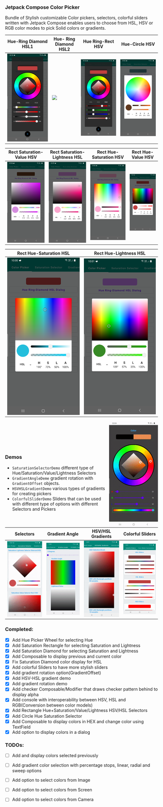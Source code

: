 ### Jetpack Compose Color Picker

Bundle of Stylish customizable Color pickers, selectors, colorful sliders written with Jetpack
Compose enables users to choose from HSL, HSV or RGB color modes to pick Solid colors or gradients.

| Hue-Ring Diamond HSL1 | Hue- Ring Diamond HSL2 | Hue Ring-Rect HSV| Hue-Circle HSV|
| ----------|-----------| -----------| -----------|
| <img src="./screenshots/colorpicker/cp_ring_diamond_hsl_1.png"/> | <img src="./screenshots/colorpicker/cp_ring_diamond_hsl_2.png"/> | <img src="./screenshots/colorpicker/cp_ring_diamond_hsl2.png"/> |  <img src="./screenshots/colorpicker/cp_circle_hue_saturation_hsv.png"/> |

| Rect Saturation-Value HSV | Rect Saturation-Lightness HSL  | Rect Hue-Saturation HSV | Rect Hue-Value HSV  |
| ----------|-----------| -----------| -----------|
| <img src="./screenshots/colorpicker/cp_rect_saturation_value_hsv.png"/> | <img src="./screenshots/colorpicker/cp_rect_saturation_lightness_hsl.png"/> | <img src="./screenshots/colorpicker/cp_rect_hue_saturation_hsv.png"/> |  <img src="./screenshots/colorpicker/cp_rect_hue_value_hsv.png"/> |

| Rect Hue-Saturation HSL     | Rect Hue-Lightness HSL   | 
| ----------|-----------|
| <img src="./screenshots/colorpicker/cp_rect_hue_saturation_hsl.png"/> | <img src="./screenshots/colorpicker/cp_rect_hue_lightness_hsl.png"/> |

<img src="/./screenshots/intro.gif" align="right" width="32%"/>

<br>
<br>
<br>
<br>
<br>

### Demos

* `SaturationSelectorDemo`  different type of Hue/Saturation/Value/Lightness Selectors
* `GradientAngleDeme` gradient rotation with `GradientOffset` objects.
* `HSVHSLGradientDemo` various types of gradients for creating pickers
* `ColorfulSliderDemo` Sliders that can be used with different type of options with different
  Selectors and Pickers

| Selectors      | Gradient Angle   | HSV/HSL Gradients| Colorful Sliders |
| ----------|-----------| -----------| -----------|
| <img src="./screenshots/saturation.gif"/> | <img src="./screenshots/gradient_angle.gif"/> | <img src="./screenshots/hsv_hsl_gradient.gif"/> | <img src="./screenshots/colorful_sliders.gif"/> |

### Completed:

- [x] Add Hue Picker Wheel for selecting Hue
- [x] Add Saturation Rectangle for selecting Saturation and Lightness
- [x] Add Saturation Diamond for selecting Saturation and Lightness
- [x] Add Composable to display previous and current color
- [x] Fix Saturation Diamond color display for HSL
- [x] Add colorful Sliders to have more stylish sliders
- [x] Add gradient rotation option(GradientOffset)
- [x] Add HSV-HSL gradient demo
- [x] Add gradient rotation demo
- [x] Add checker Composable/Modifier that draws checker pattern behind to display alpha
- [x] Add console with interoperability between HSV, HSL and RGB(Conversion between color models)
- [x] Add Rectangle Hue+Saturation/Value/Lightness HSV/HSL Selectors
- [x] Add Circle Hue Saturation Selector
- [x] Add Composable to display colors in HEX and change color using TextField
- [x] Add option to display colors in a dialog

### TODOs:

- [ ] Add and display colors selected previously
- [ ] Add gradient color selection with percentage stops, linear, radial and sweep options
- [ ] Add option to select colors from Image
- [ ] Add option to select colors from Screen
- [ ] Add option to select colors from Camera
  
